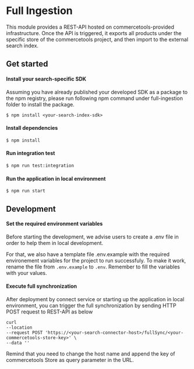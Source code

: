 # Full Ingestion
This module provides a REST-API hosted on commercetools-provided infrastructure. Once the API is triggered, it exports all products under the specific store of the commercetools project, and then import to the external search index.

## Get started
#### Install your search-specific SDK 
Assuming you have already published your developed SDK as a package to the npm registry, please run following npm command under full-ingestion folder to install the package.
```
$ npm install <your-search-index-sdk>
```
#### Install dependencies
```
$ npm install
```
#### Run integration test
```
$ npm run test:integration
```
#### Run the application in local environment
```
$ npm run start
```
## Development

#### Set the required environment variables

Before starting the development, we advise users to create a .env file in order to help them in local development.
      
For that, we also have a template file .env.example with the required environement variables for the project to run successfuly. To make it work, rename the file from `.env.example` to `.env`. Remember to fill the variables with your values.

#### Execute full synchronization
After deployment by connect service or starting up the application in local environment, you can trigger the full synchronization by sending HTTP POST request to REST-API as below
```
curl 
--location 
--request POST 'https://<your-search-connector-host>/fullSync/<your-commercetools-store-key>' \
--data ''

```
Remind that you need to change the host name and append the key of commercetools Store as query parameter in the URL.
